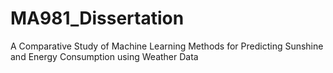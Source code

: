 # MA981_Dissertation
A Comparative Study of Machine Learning Methods for Predicting Sunshine and Energy Consumption using Weather Data
